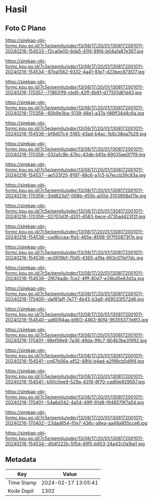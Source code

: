 # Hasil

## Foto C Plano

https://sirekap-obj-formc.kpu.go.id/7c5e/pemilu/pdpr/13/08/17/20/01/1308172001011-20240216-154533--f2ca0e00-6da5-41f4-89f4-b04a1a87e367.jpg

https://sirekap-obj-formc.kpu.go.id/7c5e/pemilu/pdpr/13/08/17/20/01/1308172001011-20240216-154534--87ea1562-9332-4a41-81e7-d23bec873f27.jpg

https://sirekap-obj-formc.kpu.go.id/7c5e/pemilu/pdpr/13/08/17/20/01/1308172001011-20240216-170357--718631f9-cbd5-42ff-8b91-d77501d61d43.jpg

https://sirekap-obj-formc.kpu.go.id/7c5e/pemilu/pdpr/13/08/17/20/01/1308172001011-20240216-170358--60b9e3ba-5139-48e1-a37a-f46ff34d4c6a.jpg

https://sirekap-obj-formc.kpu.go.id/7c5e/pemilu/pdpr/13/08/17/20/01/1308172001011-20240216-154536--bf9d07c4-5165-43ad-b4ac-1b6c38ea7b29.jpg

https://sirekap-obj-formc.kpu.go.id/7c5e/pemilu/pdpr/13/08/17/20/01/1308172001011-20240216-170358--032a1c9b-47bc-43db-b61a-69035ae0f7f9.jpg

https://sirekap-obj-formc.kpu.go.id/7c5e/pemilu/pdpr/13/08/17/20/01/1308172001011-20240216-154537--ae533f25-9197-48c6-a7c5-b7eccb39c83a.jpg

https://sirekap-obj-formc.kpu.go.id/7c5e/pemilu/pdpr/13/08/17/20/01/1308172001011-20240216-170359--3dd623d7-068b-455b-a00d-3103858a111e.jpg

https://sirekap-obj-formc.kpu.go.id/7c5e/pemilu/pdpr/13/08/17/20/01/1308172001011-20240216-170359--02703d3f-d201-4583-bece-d735ad423f2f.jpg

https://sirekap-obj-formc.kpu.go.id/7c5e/pemilu/pdpr/13/08/17/20/01/1308172001011-20240216-154538--cad6ccea-ffa5-465e-8599-5f7f50873f7e.jpg

https://sirekap-obj-formc.kpu.go.id/7c5e/pemilu/pdpr/13/08/17/20/01/1308172001011-20240216-154538--ec0619b1-70d5-4365-a19a-663c011ef7dc.jpg

https://sirekap-obj-formc.kpu.go.id/7c5e/pemilu/pdpr/13/08/17/20/01/1308172001011-20240216-154539--2f674adb-7ce2-4fff-80d7-e28bd5e83d3a.jpg

https://sirekap-obj-formc.kpu.go.id/7c5e/pemilu/pdpr/13/08/17/20/01/1308172001011-20240216-170400--daf81aff-7e77-4b43-b3a9-469533f572d6.jpg

https://sirekap-obj-formc.kpu.go.id/7c5e/pemilu/pdpr/13/08/17/20/01/1308172001011-20240216-154540--ad6094aa-b903-4463-80f4-96355377e8f3.jpg

https://sirekap-obj-formc.kpu.go.id/7c5e/pemilu/pdpr/13/08/17/20/01/1308172001011-20240216-170401--98ef59e8-7a36-49da-99c7-804b3be31992.jpg

https://sirekap-obj-formc.kpu.go.id/7c5e/pemilu/pdpr/13/08/17/20/01/1308172001011-20240216-154541--ce67b06a-af52-48fd-b4ad-a2f99cb5d9f4.jpg

https://sirekap-obj-formc.kpu.go.id/7c5e/pemilu/pdpr/13/08/17/20/01/1308172001011-20240216-154541--b50c0ee9-529a-4319-8f70-cadfde929587.jpg

https://sirekap-obj-formc.kpu.go.id/7c5e/pemilu/pdpr/13/08/17/20/01/1308172001011-20240216-170401--54a6d342-4a54-49ff-91d8-f946579f7a54.jpg

https://sirekap-obj-formc.kpu.go.id/7c5e/pemilu/pdpr/13/08/17/20/01/1308172001011-20240216-170402--23dad654-f0e7-436c-a9ea-aa48a855cce6.jpg

https://sirekap-obj-formc.kpu.go.id/7c5e/pemilu/pdpr/13/08/17/20/01/1308172001011-20240216-154534--d0df222b-5f5d-49f5-b653-24a42c0a1be1.jpg


## Metadata

| Key        | Value               |
| ---------- | ------------------- |
| Time Stamp | 2024-02-17 13:05:41 |
| Kode Dapil | 1302                |



